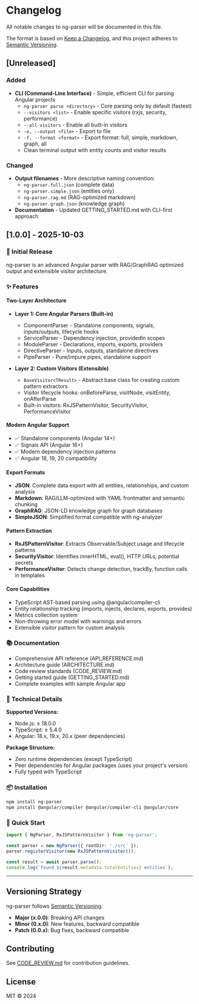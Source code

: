 # Changelog

All notable changes to ng-parser will be documented in this file.

The format is based on [Keep a Changelog](https://keepachangelog.com/en/1.0.0/),
and this project adheres to [Semantic Versioning](https://semver.org/spec/v2.0.0.html).

## [Unreleased]

### Added
- **CLI (Command-Line Interface)** - Simple, efficient CLI for parsing Angular projects
  - `ng-parser parse <directory>` - Core parsing only by default (fastest)
  - `--visitors <list>` - Enable specific visitors (rxjs, security, performance)
  - `--all-visitors` - Enable all built-in visitors
  - `-o, --output <file>` - Export to file
  - `-f, --format <format>` - Export format: full, simple, markdown, graph, all
  - Clean terminal output with entity counts and visitor results

### Changed
- **Output filenames** - More descriptive naming convention:
  - `ng-parser.full.json` (complete data)
  - `ng-parser.simple.json` (entities only)
  - `ng-parser.rag.md` (RAG-optimized markdown)
  - `ng-parser.graph.json` (knowledge graph)
- **Documentation** - Updated GETTING_STARTED.md with CLI-first approach

## [1.0.0] - 2025-10-03

### 🎉 Initial Release

ng-parser is an advanced Angular parser with RAG/GraphRAG optimized output and extensible visitor architecture.

### ✨ Features

#### Two-Layer Architecture
- **Layer 1: Core Angular Parsers (Built-in)**
  - ComponentParser - Standalone components, signals, inputs/outputs, lifecycle hooks
  - ServiceParser - Dependency injection, providedIn scopes
  - ModuleParser - Declarations, imports, exports, providers
  - DirectiveParser - Inputs, outputs, standalone directives
  - PipeParser - Pure/impure pipes, standalone support

- **Layer 2: Custom Visitors (Extensible)**
  - `BaseVisitor<TResult>` - Abstract base class for creating custom pattern extractors
  - Visitor lifecycle hooks: onBeforeParse, visitNode, visitEntity, onAfterParse
  - Built-in visitors: RxJSPatternVisitor, SecurityVisitor, PerformanceVisitor

#### Modern Angular Support
- ✅ Standalone components (Angular 14+)
- ✅ Signals API (Angular 16+)
- ✅ Modern dependency injection patterns
- ✅ Angular 18, 19, 20 compatibility

#### Export Formats
- **JSON**: Complete data export with all entities, relationships, and custom analysis
- **Markdown**: RAG/LLM-optimized with YAML frontmatter and semantic chunking
- **GraphRAG**: JSON-LD knowledge graph for graph databases
- **SimpleJSON**: Simplified format compatible with ng-analyzer

#### Pattern Extraction
- **RxJSPatternVisitor**: Extracts Observable/Subject usage and lifecycle patterns
- **SecurityVisitor**: Identifies innerHTML, eval(), HTTP URLs, potential secrets
- **PerformanceVisitor**: Detects change detection, trackBy, function calls in templates

#### Core Capabilities
- TypeScript AST-based parsing using @angular/compiler-cli
- Entity relationship tracking (imports, injects, declares, exports, provides)
- Metrics collection system
- Non-throwing error model with warnings and errors
- Extensible visitor pattern for custom analysis

### 📚 Documentation
- Comprehensive API reference (API_REFERENCE.md)
- Architecture guide (ARCHITECTURE.md)
- Code review standards (CODE_REVIEW.md)
- Getting started guide (GETTING_STARTED.md)
- Complete examples with sample Angular app

### 🔧 Technical Details

**Supported Versions:**
- Node.js: ≥ 18.0.0
- TypeScript: ≥ 5.4.0
- Angular: 18.x, 19.x, 20.x (peer dependencies)

**Package Structure:**
- Zero runtime dependencies (except TypeScript)
- Peer dependencies for Angular packages (uses your project's version)
- Fully typed with TypeScript

### 📦 Installation

```bash
npm install ng-parser
npm install @angular/compiler @angular/compiler-cli @angular/core
```

### 🚀 Quick Start

```typescript
import { NgParser, RxJSPatternVisitor } from 'ng-parser';

const parser = new NgParser({ rootDir: './src' });
parser.registerVisitor(new RxJSPatternVisitor());

const result = await parser.parse();
console.log(`Found ${result.metadata.totalEntities} entities`);
```

---

## Versioning Strategy

ng-parser follows [Semantic Versioning](https://semver.org/):

- **Major (x.0.0)**: Breaking API changes
- **Minor (0.x.0)**: New features, backward compatible
- **Patch (0.0.x)**: Bug fixes, backward compatible

## Contributing

See [CODE_REVIEW.md](./CODE_REVIEW.md) for contribution guidelines.

## License

MIT © 2024
